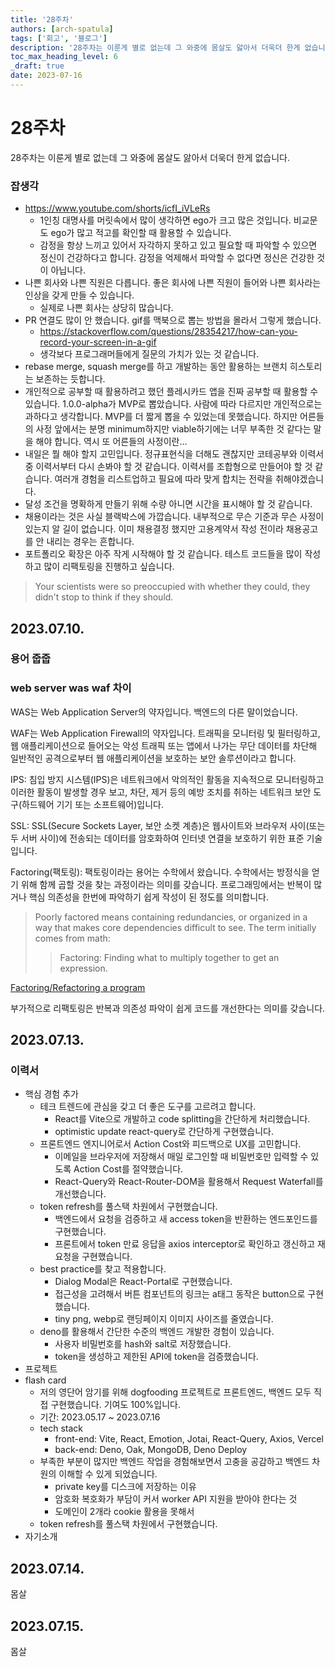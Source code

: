 ```yaml
---
title: '28주차'
authors: [arch-spatula]
tags: ['회고', '블로그']
description: '28주차는 이룬게 별로 없는데 그 와중에 몸살도 앓아서 더욱더 한게 없습니다.'
toc_max_heading_level: 6
_draft: true
date: 2023-07-16
---
```


# 28주차

28주차는 이룬게 별로 없는데 그 와중에 몸살도 앓아서 더욱더 한게 없습니다.

<!--truncate-->

### 잡생각

- https://www.youtube.com/shorts/icfI_iVLeRs
  - 1인칭 대명사를 머릿속에서 많이 생각하면 ego가 크고 많은 것입니다. 비교문도 ego가 많고 적고를 확인할 때 활용할 수 있습니다.
  - 감정을 항상 느끼고 있어서 자각하지 못하고 있고 필요할 때 파악할 수 있으면 정신이 건강하다고 합니다. 감정을 억제해서 파악할 수 없다면 정신은 건강한 것이 아닙니다.
- 나쁜 회사와 나쁜 직원은 다릅니다. 좋은 회사에 나쁜 직원이 들어와 나쁜 회사라는 인상을 갖게 만들 수 있습니다.
  - 실제로 나쁜 회사는 상당히 많습니다.
- PR 연결도 많이 안 했습니다. gif를 맥북으로 뽑는 방법을 몰라서 그렇게 했습니다.
  - https://stackoverflow.com/questions/28354217/how-can-you-record-your-screen-in-a-gif
  - 생각보다 프로그래머들에게 질문의 가치가 있는 것 같습니다.
- rebase merge, squash merge를 하고 개발하는 동안 활용하는 브랜치 히스토리는 보존하는 듯합니다.
- 개인적으로 공부할 때 활용하려고 했던 플레시카드 앱을 진짜 공부할 때 활용할 수 있습니다. 1.0.0-alpha가 MVP로 뽑았습니다. 사람에 따라 다르지만 개인적으로는 과하다고 생각합니다. MVP를 더 짧게 뽑을 수 있었는데 못했습니다. 하지만 어른들의 사정 앞에서는 분명 minimum하지만 viable하기에는 너무 부족한 것 같다는 말을 해야 합니다. 역시 또 어른들의 사정이란...
- 내일은 뭘 해야 할지 고민입니다. 정규표현식을 더해도 괜찮지만 코테공부와 이력서 중 이력서부터 다시 손봐야 할 것 같습니다. 이력서를 조합형으로 만들어야 할 것 같습니다. 여러개 경험을 리스트업하고 필요에 따라 맞게 합치는 전략을 취해야겠습니다.
- 달성 조건을 명확하게 만들기 위해 수량 아니면 시간을 표시해야 할 것 같습니다.
- 채용이라는 것은 사실 블랙박스에 가깝습니다. 내부적으로 무슨 기준과 무슨 사정이 있는지 알 길이 없습니다. 이미 채용결정 했지만 고용계약서 작성 전이라 채용공고를 안 내리는 경우는 흔합니다.
- 포트폴리오 확장은 아주 작게 시작해야 할 것 같습니다. 테스트 코드들을 많이 작성하고 많이 리팩토링을 진행하고 싶습니다.

> Your scientists were so preoccupied with whether they could, they didn't stop to think if they should.

## 2023.07.10.

### 용어 줍줍

### web server was waf 차이

WAS는 Web Application Server의 약자입니다. 백엔드의 다른 말이었습니다.

WAF는 Web Application Firewall의 약자입니다. 트래픽을 모니터링 및 필터링하고, 웹 애플리케이션으로 들어오는 악성 트래픽 또는 앱에서 나가는 무단 데이터를 차단해 일반적인 공격으로부터 웹 애플리케이션을 보호하는 보안 솔루션이라고 합니다.

IPS: 침입 방지 시스템(IPS)은 네트워크에서 악의적인 활동을 지속적으로 모니터링하고 이러한 활동이 발생할 경우 보고, 차단, 제거 등의 예방 조치를 취하는 네트워크 보안 도구(하드웨어 기기 또는 소프트웨어)입니다.

SSL: SSL(Secure Sockets Layer, 보안 소켓 계층)은 웹사이트와 브라우저 사이(또는 두 서버 사이)에 전송되는 데이터를 암호화하여 인터넷 연결을 보호하기 위한 표준 기술입니다.

Factoring(팩토링): 팩토링이라는 용어는 수학에서 왔습니다. 수학에서는 방정식을 얻기 위해 함께 곱할 것을 찾는 과정이라는 의미를 갖습니다. 프로그래밍에서는 반복이 많거나 핵심 의존성을 한번에 파악하기 쉽게 작성이 된 정도를 의미합니다.

> Poorly factored means containing redundancies, or organized in a way that makes core dependencies difficult to see. The term initially comes from math:
>
> > Factoring: Finding what to multiply together to get an expression.

[Factoring/Refactoring a program](https://stackoverflow.com/questions/5600257/factoring-refactoring-a-program)

부가적으로 리팩토링은 반복과 의존성 파악이 쉽게 코드를 개선한다는 의미를 갖습니다.

## 2023.07.13.

### 이력서

- 핵심 경험 추가
  - 테크 트렌드에 관심을 갖고 더 좋은 도구를 고르려고 합니다.
    - React를 Vite으로 개발하고 code splitting을 간단하게 처리했습니다.
    - optimistic update react-query로 간단하게 구현했습니다.
  - 프론트엔드 엔지니어로서 Action Cost와 피드백으로 UX를 고민합니다.
    - 이메일을 브라우저에 저장해서 매일 로그인할 때 비밀번호만 입력할 수 있도록 Action Cost를 절약했습니다.
    - React-Query와 React-Router-DOM을 활용해서 Request Waterfall를 개선했습니다.
  - token refresh를 풀스택 차원에서 구현했습니다.
    - 백엔드에서 요청을 검증하고 새 access token을 반환하는 엔드포인드를 구현했습니다.
    - 프론트에서 token 만료 응답을 axios interceptor로 확인하고 갱신하고 재요청을 구현했습니다.
  - best practice를 찾고 적용합니다.
    - Dialog Modal은 React-Portal로 구현했습니다.
    - 접근성을 고려해서 버튼 컴포넌트의 링크는 a태그 동작은 button으로 구현했습니다.
    - tiny png, webp로 랜딩페이지 이미지 사이즈를 줄였습니다.
  - deno를 활용해서 간단한 수준의 백엔드 개발한 경험이 있습니다.
    - 사용자 비밀번호를 hash와 salt로 저장했습니다.
    - token을 생성하고 제한된 API에 token을 검증했습니다.
- 프로젝트
- flash card
  - 저의 영단어 암기를 위해 dogfooding 프로젝트로 프론트엔드, 백엔드 모두 직접 구현했습니다. 기여도 100%입니다.
  - 기간: 2023.05.17 ~ 2023.07.16
  - tech stack
    - front-end: Vite, React, Emotion, Jotai, React-Query, Axios, Vercel
    - back-end: Deno, Oak, MongoDB, Deno Deploy
  - 부족한 부분이 많지만 백엔드 작업을 경험해보면서 고충을 공감하고 백엔드 차원의 이해할 수 있게 되었습니다.
    - private key를 디스크에 저장하는 이유
    - 암호화 복호화가 부담이 커서 worker API 지원을 받아야 한다는 것
    - 도메인이 2개라 cookie 활용을 못해서
  - token refresh를 풀스택 차원에서 구현했습니다.
- 자기소개

## 2023.07.14.

몸살

## 2023.07.15.

몸살
